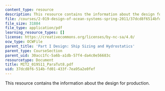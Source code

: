 ```yaml
---
content_type: resource
description: This resource contains the information about the design for production.
file: /courses/2-019-design-of-ocean-systems-spring-2011/37dcd8f6514bfd01433f7ea95a2e0fef_MIT2_019S11_ParaTut8.pdf
file_size: 31884
file_type: application/pdf
learning_resource_types: []
license: https://creativecommons.org/licenses/by-nc-sa/4.0/
ocw_type: OCWFile
parent_title: 'Part I Design: Ship Sizing and Hydrostatics'
parent_type: CourseSection
parent_uid: 30acc1fc-5a6b-a1db-57f4-da4c0e56683c
resourcetype: Document
title: MIT2_019S11_ParaTut8.pdf
uid: 37dcd8f6-514b-fd01-433f-7ea95a2e0fef
---
```

This resource contains the information about the design for production.